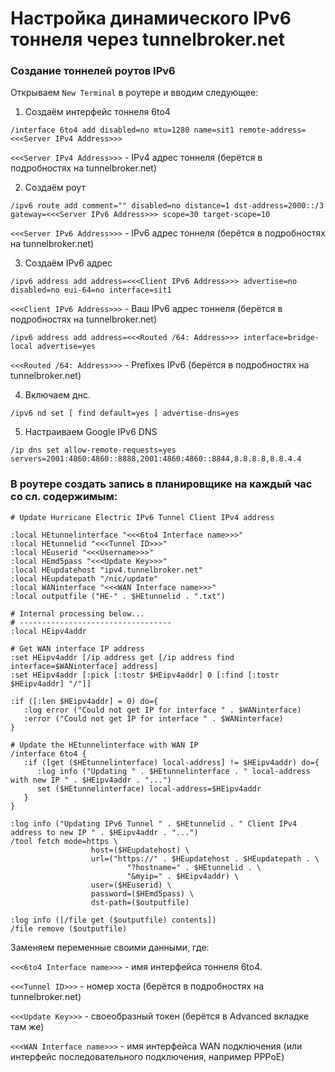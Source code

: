 # Настройка динамического IPv6 тоннеля через tunnelbroker.net

### Создание тоннелей роутов IPv6
Открываем `New Terminal` в роутере и вводим следующее:
1. Создаём интерфейс тоннеля 6to4
```
/interface 6to4 add disabled=no mtu=1280 name=sit1 remote-address=<<<Server IPv4 Address>>>
```
`<<<Server IPv4 Address>>>` - IPv4 адрес тоннеля (берётся в подробностях на tunnelbroker.net)


2. Создаём роут
```
/ipv6 route add comment="" disabled=no distance=1 dst-address=2000::/3 gateway=<<<Server IPv6 Address>>> scope=30 target-scope=10
```
`<<<Server IPv6 Address>>>` - IPv6 адрес тоннеля (берётся в подробностях на tunnelbroker.net)


3. Создаём IPv6 адрес
```
/ipv6 address add address=<<<Client IPv6 Address>>> advertise=no disabled=no eui-64=no interface=sit1
```
`<<<Client IPv6 Address>>>` - Ваш IPv6 адрес тоннеля (берётся в подробностях на tunnelbroker.net)


```
/ipv6 address add address=<<<Routed /64: Address>>> interface=bridge-local advertise=yes
```
`<<<Routed /64: Address>>>` - Prefixes IPv6 (берётся в подробностях на tunnelbroker.net)

4. Включаем днс.
```
/ipv6 nd set [ find default=yes ] advertise-dns=yes
```

5. Настраиваем Google IPv6 DNS
```
/ip dns set allow-remote-requests=yes servers=2001:4860:4860::8888,2001:4860:4860::8844,8.8.8.8,8.8.4.4
```


### В роутере создать запись в планировщике на каждый час со сл. содержимым:
```
# Update Hurricane Electric IPv6 Tunnel Client IPv4 address

:local HEtunnelinterface "<<<6to4 Interface name>>>"
:local HEtunnelid "<<<Tunnel ID>>>"
:local HEuserid "<<<Username>>>"
:local HEmd5pass "<<<Update Key>>>"
:local HEupdatehost "ipv4.tunnelbroker.net"
:local HEupdatepath "/nic/update"
:local WANinterface "<<<WAN Interface name>>>"
:local outputfile ("HE-" . $HEtunnelid . ".txt")

# Internal processing below...
# ----------------------------------
:local HEipv4addr

# Get WAN interface IP address
:set HEipv4addr [/ip address get [/ip address find interface=$WANinterface] address]
:set HEipv4addr [:pick [:tostr $HEipv4addr] 0 [:find [:tostr $HEipv4addr] "/"]]

:if ([:len $HEipv4addr] = 0) do={
   :log error ("Could not get IP for interface " . $WANinterface)
   :error ("Could not get IP for interface " . $WANinterface)
}

# Update the HEtunnelinterface with WAN IP
/interface 6to4 {
   :if ([get ($HEtunnelinterface) local-address] != $HEipv4addr) do={
      :log info ("Updating " . $HEtunnelinterface . " local-address with new IP " . $HEipv4addr . "...")
      set ($HEtunnelinterface) local-address=$HEipv4addr
   }
}

:log info ("Updating IPv6 Tunnel " . $HEtunnelid . " Client IPv4 address to new IP " . $HEipv4addr . "...")
/tool fetch mode=https \
                  host=($HEupdatehost) \
                  url=("https://" . $HEupdatehost . $HEupdatepath . \
                          "?hostname=" . $HEtunnelid . \
                          "&myip=" . $HEipv4addr) \
                  user=($HEuserid) \
                  password=($HEmd5pass) \
                  dst-path=($outputfile)
                  
:log info ([/file get ($outputfile) contents])
/file remove ($outputfile)
```

Заменяем переменные своими данными, где:

`<<<6to4 Interface name>>>` - имя интерфейса тоннеля 6to4.

`<<<Tunnel ID>>>` - номер хоста (берётся в подробностях на tunnelbroker.net)

`<<<Update Key>>>` - своеобразный токен (берётся в Advanced вкладке там же)

`<<<WAN Interface name>>>` - имя интерфейса WAN подключения (или интерфейс последовательного подключения, например PPPoE)
